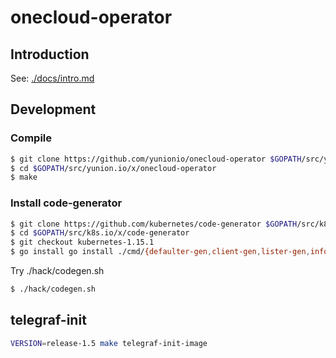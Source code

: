 # onecloud-operator

## Introduction

See: [./docs/intro.md](./docs/intro.md)

## Development

### Compile

```bash
$ git clone https://github.com/yunionio/onecloud-operator $GOPATH/src/yunion.io/x/onecloud-operator
$ cd $GOPATH/src/yunion.io/x/onecloud-operator
$ make
```

### Install code-generator

```bash
$ git clone https://github.com/kubernetes/code-generator $GOPATH/src/k8s.io/x/code-generator
$ cd $GOPATH/src/k8s.io/x/code-generator
$ git checkout kubernetes-1.15.1
$ go install go install ./cmd/{defaulter-gen,client-gen,lister-gen,informer-gen,deepcopy-gen}
```

Try ./hack/codegen.sh

```bash
$ ./hack/codegen.sh
```

## telegraf-init

```bash
VERSION=release-1.5 make telegraf-init-image
```
